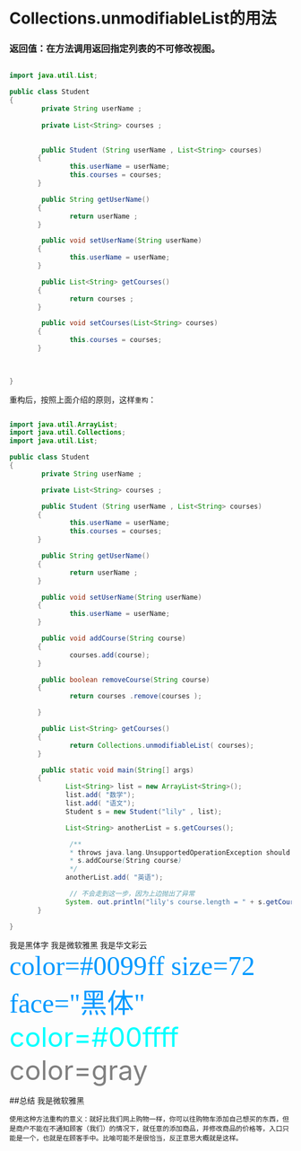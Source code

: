 # Collections.unmodifiableList的用法

### 返回值：在方法调用返回指定列表的不可修改视图。
```java

import java.util.List;

public class Student
{
        private String userName ;
       
        private List<String> courses ;
       

        public Student (String userName , List<String> courses)
       {
               this.userName = userName;
               this.courses = courses;
       }

        public String getUserName()
       {
               return userName ;
       }

        public void setUserName(String userName)
       {
               this.userName = userName;
       }

        public List<String> getCourses()
       {
               return courses ;
       }

        public void setCourses(List<String> courses)
       {
               this.courses = courses;
       }
       
       

}

```


重构后，按照上面介绍的原则，这样`重构`：


```java

import java.util.ArrayList;
import java.util.Collections;
import java.util.List;

public class Student
{
        private String userName ;

        private List<String> courses ;

        public Student (String userName , List<String> courses)
       {
               this.userName = userName;
               this.courses = courses;
       }

        public String getUserName()
       {
               return userName ;
       }

        public void setUserName(String userName)
       {
               this.userName = userName;
       }

        public void addCourse(String course)
       {
               courses.add(course);
       }

        public boolean removeCourse(String course)
       {
               return courses .remove(courses );

       }

        public List<String> getCourses()
       {
               return Collections.unmodifiableList( courses);
       }

        public static void main(String[] args)
       {
              List<String> list = new ArrayList<String>();
              list.add( "数学");
              list.add( "语文");
              Student s = new Student("lily" , list);

              List<String> anotherList = s.getCourses();

               /**
               * throws java.lang.UnsupportedOperationException should replace with
               * s.addCourse(String course)
               */
              anotherList.add( "英语");

               // 不会走到这一步，因为上边抛出了异常
              System. out.println("lily's course.length = " + s.getCourses().size());
       }

}

```

<font face="黑体">我是黑体字</font>
<font face="微软雅黑">我是微软雅黑</font>
<font face="STCAIYUN">我是华文彩云</font>
<font color=#0099ff size=7 face="黑体">color=#0099ff size=72 face="黑体"</font>
<font color=#00ffff size=72>color=#00ffff</font>
<font color=gray size=72>color=gray</font>



##总结
<font face="微软雅黑">我是微软雅黑</font>

<font color="red" face="微软雅黑"></font>`使用这种方法重构的意义：就好比我们网上购物一样，你可以往购物车添加自己想买的东西，但是商户不能在不通知顾客（我们）的情况下，就任意的添加商品，并修改商品的价格等，入口只能是一个，也就是在顾客手中。比喻可能不是很恰当，反正意思大概就是这样。`</font>



